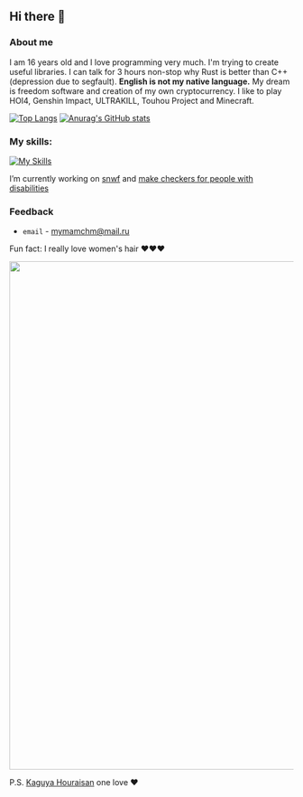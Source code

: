 ## Hi there 👋

### About me

I am 16 years old and I love programming very much. I'm trying to create useful libraries. I can talk for 3 hours non-stop why Rust is better than C++ (depression due to segfault). **English is not my native language.** My dream is freedom software and creation of my own cryptocurrency. I like to play HOI4, Genshin Impact, ULTRAKILL, Touhou Project and Minecraft.

[![Top Langs](https://github-readme-stats.vercel.app/api/top-langs/?username=CryptoGladi&theme=tokyonight)](https://github.com/anuraghazra/github-readme-stats) [![Anurag's GitHub stats](https://github-readme-stats.vercel.app/api?username=CryptoGladi&theme=tokyonight)](https://github.com/anuraghazra/github-readme-stats)

### My skills:

[![My Skills](https://skillicons.dev/icons?i=cpp,c,rust,linux,docker,mysql,neovim,vscode,bsd,cmake,md,git,discord,gtk,gitlab,github,githubactions,qt,sqlite&theme=dark)](https://skillicons.dev)

I’m currently working on [snwf](https://github.com/CryptoGladi/snwf) and [make checkers for people with disabilities](https://github.com/CryptoGladi/led-chess)

### Feedback

* `email` - mymamchm@mail.ru

Fun fact: I really love women's hair ❤️❤️❤️

<img src="https://user-images.githubusercontent.com/116446344/215345253-a003f139-c3d0-45a1-b20b-c470f6408e8f.png" width="650" height="900">

P.S. [Kaguya Houraisan](https://en.touhouwiki.net/wiki/Kaguya_Houraisan) one love ❤️

<!--
**CryptoGladi/CryptoGladi** is a ✨ _special_ ✨ repository because its `README.md` (this file) appears on your GitHub profile.

Here are some ideas to get you started:

- 🔭 I’m currently working on ...
- 🌱 I’m currently learning ...
- 👯 I’m looking to collaborate on ...
- 🤔 I’m looking for help with ...
- 💬 Ask me about ...
- 📫 How to reach me: ...
- 😄 Pronouns: ...
- ⚡ Fun fact: ...
-->
